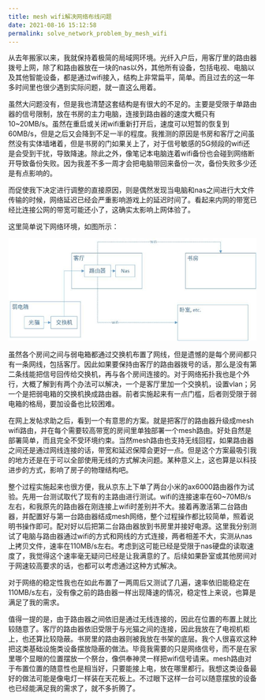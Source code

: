 ```yaml
---
title: mesh wifi解决网络布线问题
date: 2021-08-16 15:12:58
permalink: solve_network_problem_by_mesh_wifi
---
```


从去年搬家以来，我就保持着极简的局域网环境。光纤入户后，用客厅里的路由器拨号上网，除了和路由器放在一块的nas以外，其他所有设备，包括电视、电脑以及其他智能设备，都是通过wifi接入，结构上非常扁平，简单。而且过去的这一年多时间里也很少遇到实际问题，就一直这么用着。

虽然大问题没有，但是我也清楚这套结构是有很大的不足的。主要是受限于单路由器的信号限制，放在书房的主力电脑，连接到路由器的速度大概只有10\~20MB/s。虽然在重启或关闭wifi重新打开后，速度可以短暂的恢复到60MB/s，但是之后又会降到不足一半的程度。我推测的原因是书房和客厅之间虽然没有实体墙堵着，但是书房的门如果关上了，对于信号敏感的5G频段的wifi还是会受到干扰，导致降速。除此之外，像笔记本电脑连着wifi备份也会碰到网络断开导致备份失败。因为我差不多一周才会把电脑带回来备份一次，备份失败多少还是有点影响的。

而促使我下决定进行调整的直接原因，则是偶然发现当电脑和nas之间进行大文件传输的时候，网络延迟已经会严重影响游戏上的延迟时间了。看起来内网的带宽已经比连接公网的带宽可能还小了，这确实太影响上网体验了。

这里简单说下网络环境，如图所示：

![img](14_solve_network_problem_by_mesh_wifi/net_situation.jpg)

虽然各个房间之间与弱电箱都通过交换机布置了网线，但是遗憾的是每个房间都只有一条网线，包括客厅。因此如果要保持由客厅的路由器拨号的话，那么是没有第二条线能把信号回传给交换机，再与各个房间连接的。对于网络拓扑我也是个外行，大概了解到有两个办法可以解决，一个是客厅里加一个交换机，设置vlan；另一个是把弱电箱的交换机换成路由器。前者实施起来有一点门槛，后者则受限于弱电箱的格局，要加设备也比较困难。

在网上发帖求助之后，看到一个有意思的方案。就是把客厅的路由器升级成mesh wifi路由，并在每个需要较高带宽的房间里单独部署一个mesh路由。好处自然是部署简单，而且完全不受环境约束。当然mesh路由也支持无线回程，如果路由器之间还是通过网线连接的话，带宽和延迟保障会更好一点。但是这个方案最吸引我的地方还是在于可以全部使用无线的方式解决问题。某种意义上，这也算是以科技进步的方式，影响了房子的物理结构吧。

整个过程实施起来也很方便，我从京东上下单了两台小米的ax6000路由器作为试验。先用一台测试取代了现有的主路由进行测试。wifi的连接速率在60~70MB/s左右，和我原先的路由器在刚连接上wifi时差别并不大。接着再激活第二台路由器，并配置好与第一台路由器结成mesh网络，整个过程操作都比较简单，照着说明书操作即可。配对好以后把第二台路由器放到书房里并接好电源。这里我分别测试了电脑与路由器通过wifi的方式和网线的方式连接，两者相差不大，实测从nas上拷贝文件，速率在110MB/s左右。考虑到这可能已经是受限于nas硬盘的读取速度了，我觉得这个速率毫无疑问已经是让我满意的了。后续如果卧室或其他房间对于网速较高要求的话，也都可以考虑通过这种方式解决。

对于网络的稳定性我也在如此布置了一两周后又测试了几遍，速率依旧能稳定在110MB/s左右，没有像之前的路由器一样出现降速的情况，稳定性上来说，也算是满足了我的需求。

值得一提的是，由于路由器之间依旧是通过无线连接的，因此在位置的布置上就比较随意了。客厅的路由器依旧受限于与光猫之间的连接，因此我放在了电视机柜上，也还算比较隐蔽。书房里的路由器则被我放在书架的底层。我个人很喜欢这种把这类基础设施类设备摆放隐蔽的做法。毕竟我需要的只是网络信号，而不是在家里哪个显眼的位置摆放一个祭台，像供奉神灵一样把wifi信号请来。mesh路由对于布置位置的随意性也是相当好，只要能接上电，放在哪里都行。我想这类设备最好的做法可能是像电灯一样装在天花板上。不过眼下这样一台可以随意摆放的设备也已经能满足我的需求了，就不多折腾了。
